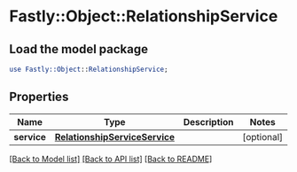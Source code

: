 # Fastly::Object::RelationshipService

## Load the model package
```perl
use Fastly::Object::RelationshipService;
```

## Properties
Name | Type | Description | Notes
------------ | ------------- | ------------- | -------------
**service** | [**RelationshipServiceService**](RelationshipServiceService.md) |  | [optional] 

[[Back to Model list]](../README.md#documentation-for-models) [[Back to API list]](../README.md#documentation-for-api-endpoints) [[Back to README]](../README.md)


